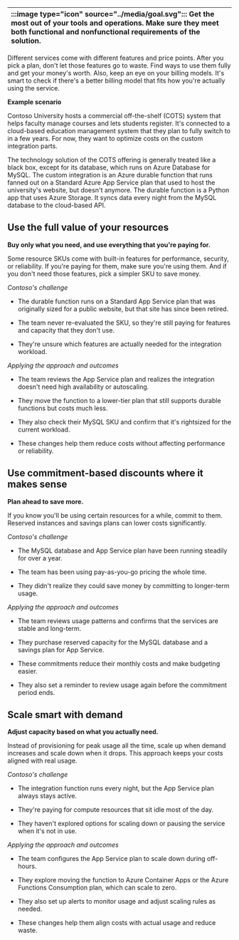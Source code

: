 | :::image type="icon" source="../media/goal.svg"::: Get the most out of your tools and operations. Make sure they meet both functional and nonfunctional requirements of the solution. |
| :----------------------------------------------------------------------------------------------------------------------------- |

Different services come with different features and price points. After you pick a plan, don't let those features go to waste. Find ways to use them fully and get your money's worth. Also, keep an eye on your billing models. It's smart to check if there's a better billing model that fits how you're actually using the service.

**Example scenario**

Contoso University hosts a commercial off-the-shelf (COTS) system that helps faculty manage courses and lets students register. It's connected to a cloud-based education management system that they plan to fully switch to in a few years. For now, they want to optimize costs on the custom integration parts.

The technology solution of the COTS offering is generally treated like a black box, except for its database, which runs on Azure Database for MySQL. The custom integration is an Azure durable function that runs fanned out on a Standard Azure App Service plan that used to host the university's website, but doesn't anymore. The durable function is a Python app that uses Azure Storage. It syncs data every night from the MySQL database to the cloud-based API.

## Use the full value of your resources

**Buy only what you need, and use everything that you're paying for.**

Some resource SKUs come with built-in features for performance, security, or reliability. If you're paying for them, make sure you're using them. And if you don't need those features, pick a simpler SKU to save money.

*Contoso's challenge*

- The durable function runs on a Standard App Service plan that was originally sized for a public website, but that site has since been retired.

- The team never re-evaluated the SKU, so they're still paying for features and capacity that they don't use.
- They're unsure which features are actually needed for the integration workload.

*Applying the approach and outcomes*

- The team reviews the App Service plan and realizes the integration doesn't need high availability or autoscaling.

- They move the function to a lower-tier plan that still supports durable functions but costs much less.
- They also check their MySQL SKU and confirm that it's rightsized for the current workload.
- These changes help them reduce costs without affecting performance or reliability.

## Use commitment-based discounts where it makes sense

**Plan ahead to save more.**

If you know you'll be using certain resources for a while, commit to them. Reserved instances and savings plans can lower costs significantly.

*Contoso's challenge*

- The MySQL database and App Service plan have been running steadily for over a year.

- The team has been using pay-as-you-go pricing the whole time.
- They didn't realize they could save money by committing to longer-term usage.

*Applying the approach and outcomes*

- The team reviews usage patterns and confirms that the services are stable and long-term.

- They purchase reserved capacity for the MySQL database and a savings plan for App Service.
- These commitments reduce their monthly costs and make budgeting easier.
- They also set a reminder to review usage again before the commitment period ends.

## Scale smart with demand

**Adjust capacity based on what you actually need.**

Instead of provisioning for peak usage all the time, scale up when demand increases and scale down when it drops. This approach keeps your costs aligned with real usage.

*Contoso's challenge*

- The integration function runs every night, but the App Service plan always stays active.

- They're paying for compute resources that sit idle most of the day.
- They haven't explored options for scaling down or pausing the service when it's not in use.

*Applying the approach and outcomes*

- The team configures the App Service plan to scale down during off-hours.

- They explore moving the function to Azure Container Apps or the Azure Functions Consumption plan, which can scale to zero.
- They also set up alerts to monitor usage and adjust scaling rules as needed.
- These changes help them align costs with actual usage and reduce waste.

